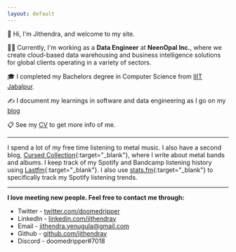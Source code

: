 ```yaml
---
layout: default
---
```


👋 Hi, I'm Jithendra, and welcome to my site.


👨‍💻 Currently, I'm  working as a **Data Engineer** at **NeenOpal Inc.**, where we create cloud-based data warehousing and business intelligence solutions for global clients operating in a variety of sectors.


🎓 I completed my Bachelors degree in Computer Science from [IIIT Jabalpur](http://cse.iiitdmj.ac.in/).


✍️ I document my learnings in software and data engineering as I go on my [blog](https://jithendray.github.io/blog.html)


📋 See my [CV](https://jithendray.github.io/cv) to get more info of me.



***


I spend a lot of my free time listening to metal music. I also have a second blog, [Cursed Collection](https://cursedcollection.github.io/){:target="_blank"}, where I write about metal bands and albums. I keep track of my Spotify and Bandcamp listening history using [Lastfm](https://www.last.fm/user/Jithendray){:target="_blank"}. I also use [stats.fm](https://stats.fm/doomedripper){:target="_blank"}  to specifically track my Spotify listening trends.

 
<!--I am currently building a habit of reading. I track my reading on [goodreads](https://www.goodreads.com/user/show/94896307-jithendra-yenugula).-->

***

**I love meeting new people. Feel free to contact me through:**

- Twitter - [twitter.com/doomedripper](https://twitter.com/doomedripper)
- LinkedIn - [linkedin.com/jithendray](https://www.linkedin.com/in/jithendray/)
- Email - [jithendra.yenugula@gmail.com](mailto:jithendra.yenugula@gmail.com)
- Github - [github.com/jithendray](https://github.com/jithendray)
- Discord - doomedripper#7018
